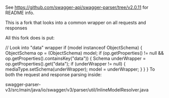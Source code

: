 See https://github.com/swagger-api/swagger-parser/tree/v2.0.11 for README info.

This is a fork that looks into a common wrapper on all requests and responses

All this fork does is put:

// Look into "data" wrapper
if (model instanceof ObjectSchema) {
    ObjectSchema op = (ObjectSchema) model;
    if (op.getProperties() != null && op.getProperties().containsKey("data")) {
        Schema underWrapper = op.getProperties().get("data");
        if (underWrapper != null) {
            mediaType.setSchema(underWrapper);
            model = underWrapper;
        }
    }
}
To both the request and response parsing inside:

swagger-parser-v3/src/main/java/io/swagger/v3/parser/util/InlineModelResolver.java
